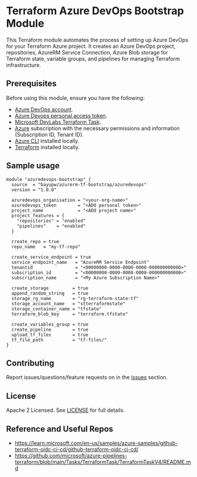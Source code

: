 # Terraform Azure DevOps Bootstrap Module

This Terraform module automates the process of setting up Azure DevOps for your Terraform Azure project. 
It creates an Azure DevOps project, repositories, AzureRM Service Connection, Azure Blob storage for Terraform state, variable groups, and pipelines for managing Terraform infrastructure.

## Prerequisites

Before using this module, ensure you have the following:

- [Azure DevOps account](https://azure.microsoft.com/services/devops/).
- [Azure Devops personal access token](https://learn.microsoft.com/en-us/azure/devops/organizations/accounts/use-personal-access-tokens-to-authenticate?view=azure-devops&tabs=Windows).
- [Microsoft DevLabs Terraform Task](https://marketplace.visualstudio.com/items?itemName=ms-devlabs.custom-terraform-tasks).
- [Azure](https://portal.azure.com/) subscription with the necessary permissions and information (Subscription ID, Tenant ID).
- [Azure CLI](https://learn.microsoft.com/en-us/cli/azure/install-azure-cli) installed locally.
- [Terraform](https://www.terraform.io/downloads.html) installed locally.

## Sample usage

```hcl
module "azuredevops-bootstrap" {
  source  = "bayupw/azurerm-tf-bootstrap/azuredevops"
  version = "1.0.0"

  azuredevops_organisation = "<your-org-name>"
  azuredevops_token        = "<ADO personal token>"
  project_name             = "<ADO project name>"
  project_features = {
    "repositories" = "enabled"
    "pipelines"    = "enabled"
  }

  create_repo = true
  repo_name   = "my-tf-repo"

  create_service_endpoint = true
  service_endpoint_name   = "AzureRM Service Endpoint"
  tenantid                = "<00000000-0000-0000-0000-000000000000>"
  subscription_id         = "<00000000-0000-0000-0000-000000000000>"
  subscription_name       = "<My Azure Subscription Name>"

  create_storage         = true
  append_random_string   = true
  storage_rg_name        = "rg-terraform-state-tf"
  storage_account_name   = "stterraformstate"
  storage_container_name = "tfstate"
  terraform_blob_key     = "terraform.tfstate"

  create_variables_group = true
  create_pipeline        = true
  upload_tf_files        = true
  tf_file_path           = "tf-files/"
}
```

## Contributing

Report issues/questions/feature requests on in the [issues](https://github.com/bayupw/terraform-azuredevops-azurerm-tf-bootstrap/issues/new) section.

## License

Apache 2 Licensed. See [LICENSE](https://github.com/bayupw/terraform-azuredevops-azurerm-tf-bootstrap/tree/master/LICENSE) for full details.

## Reference and Useful Repos

- https://learn.microsoft.com/en-us/samples/azure-samples/github-terraform-oidc-ci-cd/github-terraform-oidc-ci-cd/
- https://github.com/microsoft/azure-pipelines-terraform/blob/main/Tasks/TerraformTask/TerraformTaskV4/README.md